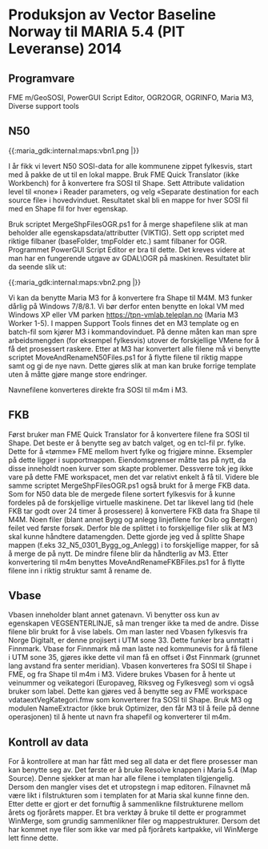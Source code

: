 # Produksjon av Vector Baseline Norway til MARIA 5.4 (PIT Leveranse) 2014




## Programvare


FME m/GeoSOSI, PowerGUI Script Editor, OGR2OGR, OGRINFO, Maria M3, Diverse support tools

## N50

{{:maria_gdk:internal:maps:vbn1.png |}}

I år fikk vi levert N50 SOSI-data for alle kommunene zippet fylkesvis, start med å pakke de ut til en lokal mappe. Bruk FME Quick Translator (ikke Workbench) for å konvertere fra SOSI til Shape. Sett Attribute validation level til «none» i Reader parameters, og velg «Separate destination for each source file» i hovedvinduet. Resultatet skal bli en mappe for hver SOSI fil med en Shape fil for hver egenskap. 

 

Bruk scriptet MergeShpFilesOGR.ps1 for å merge shapefilene slik at man beholder alle egenskapsdata/attributter (VIKTIG). Sett opp scriptet med riktige filbaner (baseFolder, tmpFolder etc.) samt filbaner for OGR. Programmet PowerGUI Script Editor er bra til dette. Det kreves videre at man har en fungerende utgave av GDAL\OGR på maskinen. Resultatet blir da seende slik ut: 

{{:maria_gdk:internal:maps:vbn2.png |}}


Vi kan da benytte Maria M3 for å konvertere fra Shape til M4M. M3 funker dårlig på Windows 7/8/8.1. Vi bør derfor enten benytte en lokal VM med Windows XP eller VM parken https://tpn-vmlab.teleplan.no (Maria M3 Worker 1-5). I mappen Support Tools finnes det en M3 template og en batch-fil som kjører M3 i kommandovinduet. På denne måten kan man spre arbeidsmengden (for eksempel fylkesvis) utover de forskjellige VMene for å få det prosessert raskere. Etter at M3 har konvertert alle filene må vi benytte scriptet MoveAndRenameN50Files.ps1 for å flytte filene til riktig mappe samt og gi de nye navn. Dette gjøres slik at man kan bruke forrige template uten å måtte gjøre mange store endringer. 

Navnefilene konverteres direkte fra SOSI til m4m i M3.

## FKB

Først bruker man FME Quick Translator for å konvertere filene fra SOSI til Shape. Det beste er å benytte seg av batch valget, og en tcl-fil pr. fylke. Dette for å «tømme» FME mellom hvert fylke og frigjøre minne. Eksempler på dette ligger i supportmappen. Eiendomsgrenser måtte tas på nytt, da disse inneholdt noen kurver som skapte problemer. Dessverre tok jeg ikke vare på dette FME workspacet, men det var relativt enkelt å få til. Videre ble samme scriptet MergeShpFilesOGR.ps1 også brukt for å merge FKB data. Som for N50 data ble de mergede filene sortert fylkesvis for å kunne fordeles på de forskjellige virtuelle maskinene. Det tar likevel lang tid (hele FKB tar godt over 24 timer å prosessere) å konvertere FKB data fra Shape til M4M. Noen filer (blant annet Bygg og anlegg linjefilene for Oslo og Bergen) feilet ved første forsøk. Derfor ble de splittet i to forskjellige filer slik at M3 skal kunne håndtere datamengden. Dette gjorde jeg ved å splitte Shape mappen (f.eks 32_N5_0301_Bygg_og_Anlegg) i to forskjellige mapper, for så å merge de på nytt. De mindre filene blir da håndterlig av M3. Etter konvertering til m4m benyttes MoveAndRenameFKBFiles.ps1 for å flytte filene inn i riktig struktur samt å rename de. 

## Vbase

Vbasen inneholder blant annet gatenavn. Vi benytter oss kun av egenskapen VEGSENTERLINJE, så man trenger ikke ta med de andre. Disse filene blir brukt for å vise labels. Om man laster ned Vbasen fylkesvis fra Norge Digitalt, er denne projisert i UTM sone 33. Dette funker bra unntatt i Finnmark. Vbase for Finnmark må man laste ned kommunevis for å få filene i UTM sone 35, gjøres ikke dette vil man få en offset i Øst Finnmark (grunnet lang avstand fra senter meridian). Vbasen konverteres fra SOSI til Shape i FME, og fra Shape til m4m i M3. Videre brukes Vbasen for å hente ut veinummer og veikategori (Europaveg, Riksveg og Fylkesveg) som vi også bruker som label. Dette kan gjøres ved å benytte seg av FME workspace vdataextVegKategori.fmw som konverterer fra SOSI til Shape. Bruk M3 og modulen NameExtractor (ikke bruk Optimizer, den får M3 til å feile på denne operasjonen) til å hente ut navn fra shapefil og konverterer til m4m.

## Kontroll av data

For å kontrollere at man har fått med seg all data er det flere prosesser man kan benytte seg av. Det første er å bruke Resolve knappen i Maria 5.4 (Map Source). Denne sjekker at man har alle filene i templaten tilgjengelig. Dersom den mangler vises det et utropstegn i map editoren. Filnavnet må være likt i filstrukturen som i templaten for at Maria skal kunne finne den. Etter dette er gjort er det fornuftig å sammenlikne filstrukturene mellom årets og fjorårets mapper. Et bra verktøy å bruke til dette er programmet WinMerge, som grundig sammenlikner filer og mappestrukturer. Dersom det har kommet nye filer som ikke var med på fjorårets kartpakke, vil WinMerge lett finne dette.

